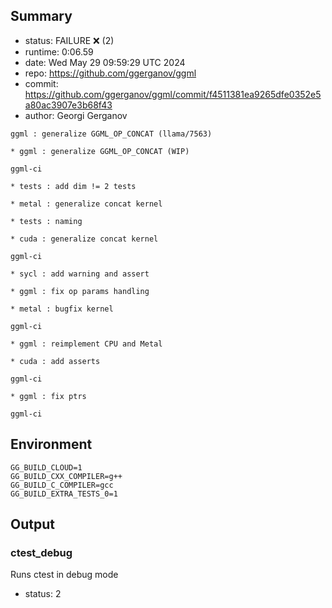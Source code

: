 ## Summary

- status:  FAILURE ❌ (2)
- runtime: 0:06.59
- date:    Wed May 29 09:59:29 UTC 2024
- repo:    https://github.com/ggerganov/ggml
- commit:  https://github.com/ggerganov/ggml/commit/f4511381ea9265dfe0352e5a80ac3907e3b68f43
- author:  Georgi Gerganov
```
ggml : generalize GGML_OP_CONCAT (llama/7563)

* ggml : generalize GGML_OP_CONCAT (WIP)

ggml-ci

* tests : add dim != 2 tests

* metal : generalize concat kernel

* tests : naming

* cuda : generalize concat kernel

ggml-ci

* sycl : add warning and assert

* ggml : fix op params handling

* metal : bugfix kernel

ggml-ci

* ggml : reimplement CPU and Metal

* cuda : add asserts

ggml-ci

* ggml : fix ptrs

ggml-ci
```

## Environment

```
GG_BUILD_CLOUD=1
GG_BUILD_CXX_COMPILER=g++
GG_BUILD_C_COMPILER=gcc
GG_BUILD_EXTRA_TESTS_0=1
```

## Output

### ctest_debug

Runs ctest in debug mode
- status: 2
```

```


